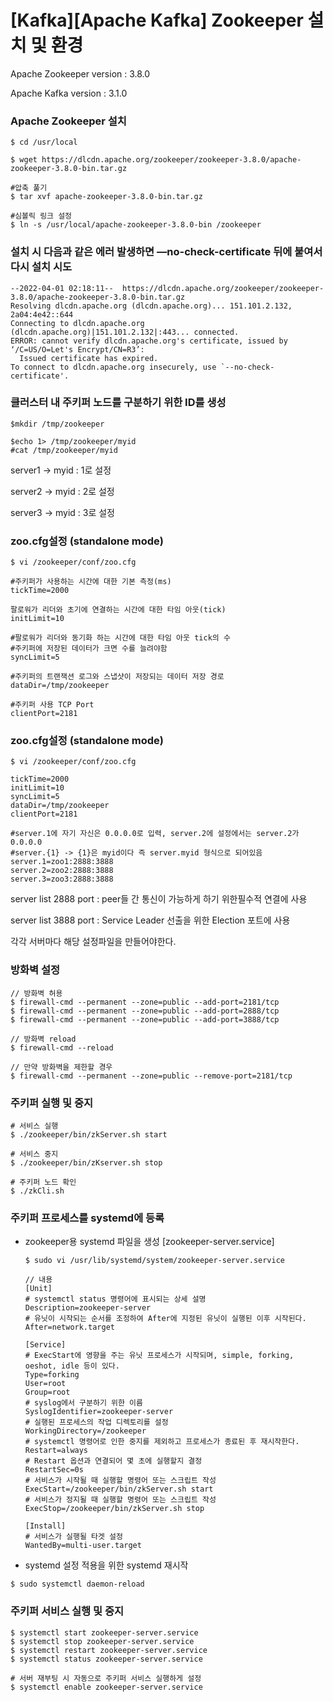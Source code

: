 # [Kafka][Apache Kafka] Zookeeper 설치 및 환경

Apache Zookeeper version : 3.8.0

Apache Kafka version : 3.1.0

### Apache Zookeeper 설치

```
$ cd /usr/local

$ wget https://dlcdn.apache.org/zookeeper/zookeeper-3.8.0/apache-zookeeper-3.8.0-bin.tar.gz

#압축 풀기
$ tar xvf apache-zookeeper-3.8.0-bin.tar.gz

#심볼릭 링크 설정
$ ln -s /usr/local/apache-zookeeper-3.8.0-bin /zookeeper
```

### 설치 시 다음과 같은 에러 발생하면 —no-check-certificate 뒤에 붙여서 다시 설치 시도

```
--2022-04-01 02:18:11--  https://dlcdn.apache.org/zookeeper/zookeeper-3.8.0/apache-zookeeper-3.8.0-bin.tar.gz
Resolving dlcdn.apache.org (dlcdn.apache.org)... 151.101.2.132, 2a04:4e42::644
Connecting to dlcdn.apache.org (dlcdn.apache.org)|151.101.2.132|:443... connected.
ERROR: cannot verify dlcdn.apache.org's certificate, issued by ‘/C=US/O=Let's Encrypt/CN=R3’:
  Issued certificate has expired.
To connect to dlcdn.apache.org insecurely, use `--no-check-certificate'.
```

### 클러스터 내 주키퍼 노드를 구분하기 위한 ID를 생성

```
$mkdir /tmp/zookeeper

$echo 1> /tmp/zookeeper/myid
#cat /tmp/zookeeper/myid 
```

server1 → myid : 1로 설정

server2 → myid : 2로 설정

server3 → myid : 3로 설정

 

### zoo.cfg설정 (standalone mode)

```
$ vi /zookeeper/conf/zoo.cfg

#주키퍼가 사용하는 시간에 대한 기본 측정(ms)
tickTime=2000

팔로워가 리더와 초기에 연결하는 시간에 대한 타임 아웃(tick)
initLimit=10

#팔로워가 리더와 동기화 하는 시간에 대한 타임 아웃 tick의 수
#주키퍼에 저장된 데이터가 크면 수를 늘려야함
syncLimit=5

#주키퍼의 트랜잭션 로그와 스냅샷이 저장되는 데이터 저장 경로
dataDir=/tmp/zookeeper

#주키퍼 사용 TCP Port
clientPort=2181
```

### zoo.cfg설정 (standalone mode)

```
$ vi /zookeeper/conf/zoo.cfg

tickTime=2000
initLimit=10
syncLimit=5
dataDir=/tmp/zookeeper
clientPort=2181

#server.1에 자기 자신은 0.0.0.0로 입력, server.2에 설정에서는 server.2가 0.0.0.0
#server.{1} -> {1}은 myid이다 즉 server.myid 형식으로 되어있음
server.1=zoo1:2888:3888
server.2=zoo2:2888:3888
server.3=zoo3:2888:3888
```

server list 2888 port : peer들 간 통신이 가능하게 하기 위한필수적 연결에 사용

server list 3888 port : Service Leader 선출을 위한 Election 포트에 사용

각각 서버마다 해당 설정파일을 만들어야한다.

### 방화벽 설정

```
// 방화벽 허용
$ firewall-cmd --permanent --zone=public --add-port=2181/tcp
$ firewall-cmd --permanent --zone=public --add-port=2888/tcp
$ firewall-cmd --permanent --zone=public --add-port=3888/tcp

// 방화벽 reload
$ firewall-cmd --reload

// 만약 방화벽을 제한할 경우
$ firewall-cmd --permanent --zone=public --remove-port=2181/tcp
```

### 주키퍼 실행 및 중지

```
# 서비스 실행
$ ./zookeeper/bin/zkServer.sh start

# 서비스 중지
$ ./zookeeper/bin/zKserver.sh stop

# 주키퍼 노드 확인
$ ./zkCli.sh
```

### 주키퍼 프로세스를 systemd에 등록

- zookeeper용 systemd 파일을 생성 [zookeeper-server.service]
    
    ```
    $ sudo vi /usr/lib/systemd/system/zookeeper-server.service
    
    // 내용
    [Unit]
    # systemctl status 명령어에 표시되는 상세 설명
    Description=zookeeper-server
    # 유닛이 시작되는 순서를 조정하여 After에 지정된 유닛이 실행된 이후 시작된다.
    After=network.target
    
    [Service]
    # ExecStart에 영향을 주는 유닛 프로세스가 시작되며, simple, forking, oeshot, idle 등이 있다.
    Type=forking
    User=root
    Group=root
    # syslog에서 구분하기 위한 이름
    SyslogIdentifier=zookeeper-server
    # 실행된 프로세스의 작업 디렉토리를 설정
    WorkingDirectory=/zookeeper
    # systemctl 명령어로 인한 중지를 제외하고 프로세스가 종료된 후 재시작한다.
    Restart=always
    # Restart 옵션과 연결되어 몇 초에 실행할지 결정
    RestartSec=0s
    # 서비스가 시작될 때 실행할 명령어 또는 스크립트 작성
    ExecStart=/zookeeper/bin/zkServer.sh start
    # 서비스가 정지될 때 실행할 명령어 또는 스크립트 작성
    ExecStop=/zookeeper/bin/zkServer.sh stop
    
    [Install]
    # 서비스가 실행될 타겟 설정
    WantedBy=multi-user.target
    ```
    

- systemd 설정 적용을 위한 systemd 재시작

```
$ sudo systemctl daemon-reload
```

### 주키퍼 서비스 실행 및 중지

```
$ systemctl start zookeeper-server.service 
$ systemctl stop zookeeper-server.service 
$ systemctl restart zookeeper-server.service 
$ systemctl status zookeeper-server.service 

# 서버 재부팅 시 자동으로 주키퍼 서비스 실행하게 설정
$ systemctl enable zookeeper-server.service 
```